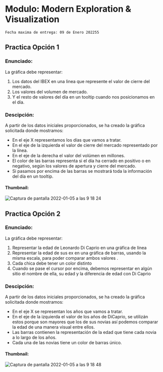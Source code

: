 # Modulo: Modern Exploration & Visualization
`Fecha maxima de entrega: 09 de Enero 202255`

## Practica Opción 1
### Enunciado:
La gráfica debe representar:

1. Los datos del IBEX en una linea que represente el valor de cierre del mercado.
2. Los valores del volumen de mercado.
3. Y el resto de valores del día en un tooltip cuando nos posicionamos en el día.

### Descipción:
A partir de los datos iniciales proporcionados, se ha creado la gráfica solicitada donde mostramos:

* En el eje X representamos los días que vamos a tratar.
* En el eje de la izquierda el valor de cierre del mercado representado por la línea.
* En el eje de la derecha el valor del volúmen en millones.
* El color de las barras representa si el día ha cerrado en positivo o en negativo, según los valores de apertura y cierre del mercado.
* Si pasamos por encima de las barras se mostrará toda la información del día en un tooltip.

#### Thumbnail:
![Captura de pantalla 2022-01-05 a las 9 18 24](https://user-images.githubusercontent.com/2152086/148192908-7351343d-350e-4746-b406-118c462e7141.png)
  


## Practica Opción 2
### Enunciado:
La gráfica debe representar:

1. Representar la edad de Leonardo Di Caprio en una gráfica de línea
2. Representar la edad de sus ex en una gráfica de barras, usando la misma escala, para poder comparar ambos valores .
3. Cada chica debe tener un color distinto
4. Cuando se pase el cursor por encima, debemos representar en algún sitio el nombre de ella, su edad y la diferencia de edad con Di Caprio

### Descipción:
A partir de los datos iniciales proporcionados, se ha creado la gráfica solicitada donde mostramos:

* En el eje X se representan los años que vamos a tratar.
* En el eje de la izquierda el valor de los años de DiCaprio, se utilizán estos porque son mayores que los de sus novias así podemos comparar la edad de una manera visual entre ellos.
* Las barras contienen la representación de la edad que tiene cada novia a lo largo de los años.
* Cada una de las novias tiene un color de barras único.

#### Thumbnail:
![Captura de pantalla 2022-01-05 a las 9 18 48](https://user-images.githubusercontent.com/2152086/148192940-f8072107-ce2c-4193-a46d-58b4bfbf1423.png)

